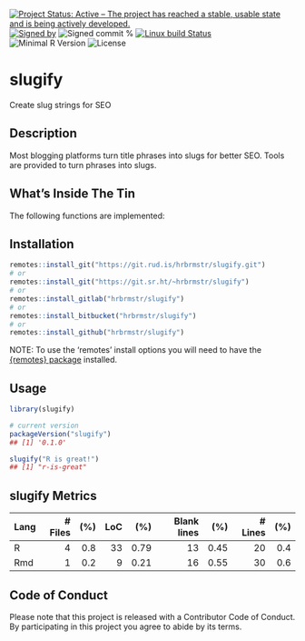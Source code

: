 
[![Project Status: Active – The project has reached a stable, usable
state and is being actively
developed.](https://www.repostatus.org/badges/latest/active.svg)](https://www.repostatus.org/#active)
[![Signed
by](https://img.shields.io/badge/Keybase-Verified-brightgreen.svg)](https://keybase.io/hrbrmstr)
![Signed commit
%](https://img.shields.io/badge/Signed_Commits-100%25-lightgrey.svg)
[![Linux build
Status](https://travis-ci.org/hrbrmstr/slugify.svg?branch=master)](https://travis-ci.org/hrbrmstr/slugify)  
![Minimal R
Version](https://img.shields.io/badge/R%3E%3D-3.6.0-blue.svg)
![License](https://img.shields.io/badge/License-MIT-blue.svg)

# slugify

Create slug strings for SEO

## Description

Most blogging platforms turn title phrases into slugs for better SEO.
Tools are provided to turn phrases into slugs.

## What’s Inside The Tin

The following functions are implemented:

## Installation

``` r
remotes::install_git("https://git.rud.is/hrbrmstr/slugify.git")
# or
remotes::install_git("https://git.sr.ht/~hrbrmstr/slugify")
# or
remotes::install_gitlab("hrbrmstr/slugify")
# or
remotes::install_bitbucket("hrbrmstr/slugify")
# or
remotes::install_github("hrbrmstr/slugify")
```

NOTE: To use the ‘remotes’ install options you will need to have the
[{remotes} package](https://github.com/r-lib/remotes) installed.

## Usage

``` r
library(slugify)

# current version
packageVersion("slugify")
## [1] '0.1.0'
```

``` r
slugify("R is great!")
## [1] "r-is-great"
```

## slugify Metrics

| Lang | \# Files | (%) | LoC |  (%) | Blank lines |  (%) | \# Lines | (%) |
| :--- | -------: | --: | --: | ---: | ----------: | ---: | -------: | --: |
| R    |        4 | 0.8 |  33 | 0.79 |          13 | 0.45 |       20 | 0.4 |
| Rmd  |        1 | 0.2 |   9 | 0.21 |          16 | 0.55 |       30 | 0.6 |

## Code of Conduct

Please note that this project is released with a Contributor Code of
Conduct. By participating in this project you agree to abide by its
terms.
